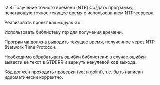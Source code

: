 l2.8
Получение точного времени (NTP)
Создать программу, печатающую точное текущее время с использованием NTP-сервера.

Реализовать проект как модуль Go.

Использовать библиотеку ntp для получения времени.

Программа должна выводить текущее время, полученное через NTP (Network Time Protocol).

Необходимо обрабатывать ошибки библиотеки: в случае ошибки вывести её текст в STDERR и вернуть ненулевой код выхода.

Код должен проходить проверки (vet и golint), т.е. быть написан идиоматически корректно.